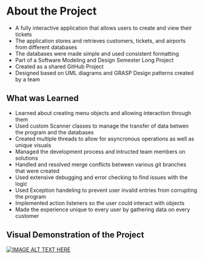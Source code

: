 # About the Project
- A fully interactive application that allows users to create and view their tickets
- The application stores and retrieves customers, tickets, and airports from different databases
- The databases were made simple and used consistent formatting
- Part of a Software Modeling and Design Semester Long Project
- Created as a shared GitHub Project
- Designed based on UML diagrams and GRASP Design patterns created by a team

## What was Learned
- Learned about creating menu objects and allowing interaction through them
- Used custom Scanner classes to manage the transfer of data betwen the program and the databases
- Created multiple threads to allow for asyncronous operations as well as unique visuals
- Managed the development process and intructed team members on solutions
- Handled and resolved merge conflicts between various git branches that were created
- Used extensive debugging and error checking to find issues with the logic
- Used Exception handeling to prevent user invalid entries from corrupting the program
- Implemented action listeners so the user could interact with objects
- Made the experience unique to every user by gathering data on every customer


## Visual Demonstration of the Project
[![IMAGE ALT TEXT HERE](https://img.youtube.com/vi/WH5MuTjPKhk/0.jpg)](https://www.youtube.com/watch?v=WH5MuTjPKhk)

